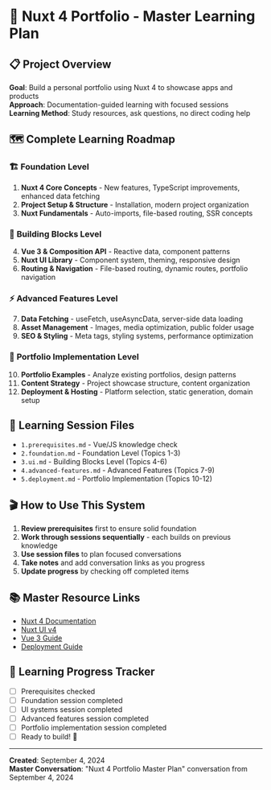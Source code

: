 # 🎯 Nuxt 4 Portfolio - Master Learning Plan

## 📋 Project Overview
**Goal**: Build a personal portfolio using Nuxt 4 to showcase apps and products  
**Approach**: Documentation-guided learning with focused sessions  
**Learning Method**: Study resources, ask questions, no direct coding help

## 🗺️ Complete Learning Roadmap

### 🏗️ **Foundation Level**
1. **Nuxt 4 Core Concepts** - New features, TypeScript improvements, enhanced data fetching
2. **Project Setup & Structure** - Installation, modern project organization  
3. **Nuxt Fundamentals** - Auto-imports, file-based routing, SSR concepts

### 🧱 **Building Blocks Level**  
4. **Vue 3 & Composition API** - Reactive data, component patterns
5. **Nuxt UI Library** - Component system, theming, responsive design
6. **Routing & Navigation** - File-based routing, dynamic routes, portfolio navigation

### ⚡ **Advanced Features Level**
7. **Data Fetching** - useFetch, useAsyncData, server-side data loading
8. **Asset Management** - Images, media optimization, public folder usage
9. **SEO & Styling** - Meta tags, styling systems, performance optimization

### 🎯 **Portfolio Implementation Level**
10. **Portfolio Examples** - Analyze existing portfolios, design patterns
11. **Content Strategy** - Project showcase structure, content organization
12. **Deployment & Hosting** - Platform selection, static generation, domain setup

## 📁 Learning Session Files
- `1.prerequisites.md` - Vue/JS knowledge check
- `2.foundation.md` - Foundation Level (Topics 1-3)
- `3.ui.md` - Building Blocks Level (Topics 4-6)  
- `4.advanced-features.md` - Advanced Features (Topics 7-9)
- `5.deployment.md` - Portfolio Implementation (Topics 10-12)

## 🎬 How to Use This System
1. **Review prerequisites** first to ensure solid foundation
2. **Work through sessions sequentially** - each builds on previous knowledge
3. **Use session files** to plan focused conversations
4. **Take notes** and add conversation links as you progress
5. **Update progress** by checking off completed items

## 📚 Master Resource Links
- [Nuxt 4 Documentation](https://nuxt.com/docs/4.x/guide)
- [Nuxt UI v4](https://ui4.nuxt.com/)
- [Vue 3 Guide](https://vuejs.org/guide/)
- [Deployment Guide](https://nuxt.com/docs/getting-started/deployment)

## 🎯 Learning Progress Tracker
- [ ] Prerequisites checked
- [ ] Foundation session completed  
- [ ] UI systems session completed
- [ ] Advanced features session completed
- [ ] Portfolio implementation session completed
- [ ] Ready to build! 🚀

---
**Created**: September 4, 2024  
**Master Conversation**: "Nuxt 4 Portfolio Master Plan" conversation from September 4, 2024
